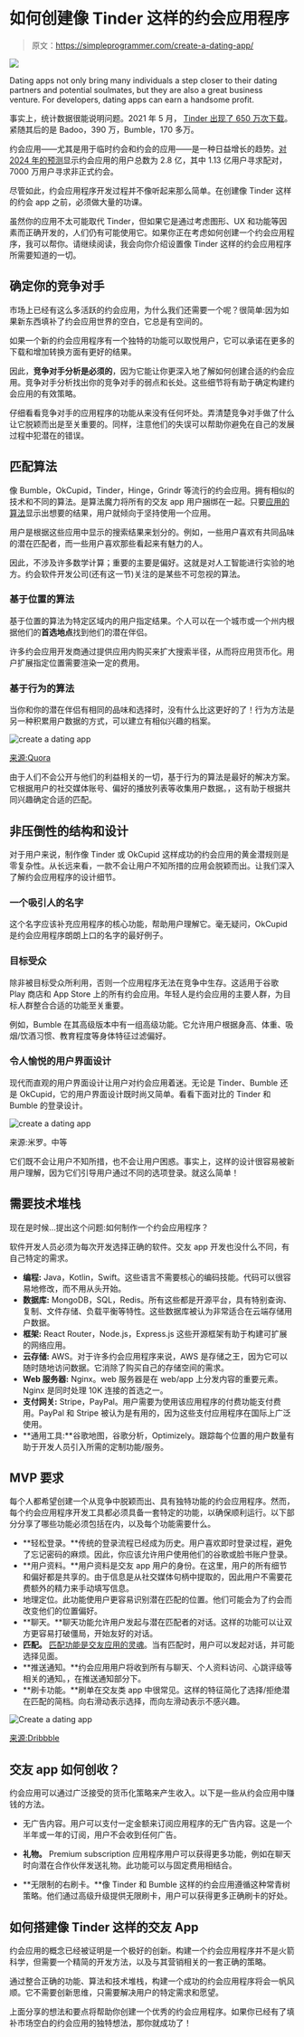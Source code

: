 # 如何创建像 Tinder 这样的约会应用程序

> 原文：<https://simpleprogrammer.com/create-a-dating-app/>

![](img/33769c82146d709b4fb7f25cace7483c.png)

Dating apps not only bring many individuals a step closer to their dating partners and potential soulmates, but they are also a great business venture. For developers, dating apps can earn a handsome profit.

事实上，统计数据很能说明问题。2021 年 5 月， [Tinder 出现了 650 万次下载](https://www.statista.com/statistics/1200234/most-popular-dating-apps-worldwide-by-number-of-downloads/)。紧随其后的是 Badoo，390 万，Bumble，170 多万。

约会应用——尤其是用于临时约会和约会的应用——是一种日益增长的趋势。[对 2024 年的预测](https://www.statista.com/forecasts/891146/eservices-dating-services-online-user-by-segment-worldwide)显示约会应用的用户总数为 2.8 亿，其中 1.13 亿用户寻求配对，7000 万用户寻求非正式约会。

尽管如此，约会应用程序开发过程并不像听起来那么简单。在创建像 Tinder 这样的约会 app 之前，必须做大量的功课。

虽然你的应用不太可能取代 Tinder，但如果它是通过考虑图形、UX 和功能等因素而正确开发的，人们仍有可能使用它。如果你正在考虑如何创建一个约会应用程序，我可以帮你。请继续阅读，我会向你介绍设置像 Tinder 这样的约会应用程序所需要知道的一切。

## 确定你的竞争对手

市场上已经有这么多活跃的约会应用，为什么我们还需要一个呢？很简单:因为如果新东西填补了约会应用世界的空白，它总是有空间的。

如果一个新的约会应用程序有一个独特的功能可以取悦用户，它可以承诺在更多的下载和增加转换方面有更好的结果。

因此，**竞争对手分析是必须的**，因为它能让你更深入地了解如何创建合适的约会应用。竞争对手分析找出你的竞争对手的弱点和长处。这些细节将有助于确定构建约会应用的有效策略。

仔细看看竞争对手的应用程序的功能从来没有任何坏处。弄清楚竞争对手做了什么让它脱颖而出是至关重要的。同样，注意他们的失误可以帮助你避免在自己的发展过程中犯潜在的错误。

## 匹配算法

像 Bumble，OkCupid，Tinder，Hinge，Grindr 等流行的约会应用。拥有相似的技术和不同的算法。是算法魔力将所有的交友 app 用户捆绑在一起。只要[应用的算法](https://simpleprogrammer.com/learning-algorithms/)显示出想要的结果，用户就倾向于坚持使用一个应用。

用户是根据这些应用中显示的搜索结果来划分的。例如，一些用户喜欢有共同品味的潜在匹配者，而一些用户喜欢那些看起来有魅力的人。

因此，不涉及许多数学计算；重要的主要是偏好。这就是对人工智能进行实验的地方。约会软件开发公司(还有这一节)关注的是某些不可忽视的算法。

### 基于位置的算法

基于位置的算法为特定区域内的用户指定结果。个人可以在一个城市或一个州内根据他们的**首选地点**找到他们的潜在伴侣。

许多约会应用开发商通过提供应用内购买来扩大搜索半径，从而将应用货币化。用户扩展指定位置需要渲染一定的费用。

### 基于行为的算法

当你和你的潜在伴侣有相同的品味和选择时，没有什么比这更好的了！行为方法是另一种积累用户数据的方式，可以建立有相似兴趣的档案。

![create a dating app](img/4c7e319ea96607c7c5b61a5d3f990188.png)

[来源:Quora](https://www.quora.com/What-are-the-features-and-costs-of-dating-app-development?top_ans=181551128)

由于人们不会公开与他们的利益相关的一切，基于行为的算法是最好的解决方案。它根据用户的社交媒体账号、偏好的播放列表等收集用户数据。，这有助于根据共同兴趣确定合适的匹配。

## 非压倒性的结构和设计

对于用户来说，制作像 Tinder 或 OkCupid 这样成功的约会应用的黄金潜规则是零复杂性。从长远来看，一款不会让用户不知所措的应用会脱颖而出。让我们深入了解约会应用程序的设计细节。

### 一个吸引人的名字

这个名字应该补充应用程序的核心功能，帮助用户理解它。毫无疑问，OkCupid 是约会应用程序朗朗上口的名字的最好例子。

### 目标受众

除非被目标受众所利用，否则一个应用程序无法在竞争中生存。这适用于谷歌 Play 商店和 App Store 上的所有约会应用。年轻人是约会应用的主要人群，为目标人群整合合适的功能至关重要。

例如，Bumble 在其高级版本中有一组高级功能。它允许用户根据身高、体重、吸烟/饮酒习惯、教育程度等身体特征过滤偏好。

### 令人愉悦的用户界面设计

现代而直观的用户界面设计让用户对约会应用着迷。无论是 Tinder、Bumble 还是 OkCupid，它的用户界面设计既时尚又简单。看看下面对比的 Tinder 和 Bumble 的登录设计。

![create a dating app](img/e6dd1bae705ca6aabf59311a49e315c0.png)

来源:米罗。中等

它们既不会让用户不知所措，也不会让用户困惑。事实上，这样的设计很容易被新用户理解，因为它们引导用户通过不同的选项登录。就这么简单！

## 需要技术堆栈

现在是时候…提出这个问题:如何制作一个约会应用程序？

软件开发人员必须为每次开发选择正确的软件。交友 app 开发也没什么不同，有自己特定的需求。

*   **编程:** Java，Kotlin，Swift。这些语言不需要核心的编码技能。代码可以很容易地修改，而不用从头开始。
*   **数据库:** MongoDB，SQL，Redis。所有这些都是开源平台，具有特别查询、复制、文件存储、负载平衡等特性。这些数据库被认为非常适合在云端存储用户数据。
*   **框架:** React Router，Node.js，Express.js 这些开源框架有助于构建可扩展的网络应用。
*   **云存储:** AWS。对于许多约会应用程序来说，AWS 是存储之王，因为它可以随时随地访问数据。它消除了购买自己的存储空间的需求。
*   **Web 服务器:** Nginx。web 服务器是在 web/app 上分发内容的重要元素。Nginx 是同时处理 10K 连接的首选之一。
*   **支付网关:** Stripe，PayPal。用户需要为使用该应用程序的付费功能支付费用。PayPal 和 Stripe 被认为是有用的，因为这些支付应用程序在国际上广泛使用。
*   **通用工具:**谷歌地图，谷歌分析，Optimizely。跟踪每个位置的用户数量有助于开发人员引入所需的定制功能/服务。

## MVP 要求

每个人都希望创建一个从竞争中脱颖而出、具有独特功能的约会应用程序。然而，每个约会应用程序开发工具都必须具备一套特定的功能，以确保顺利运行。以下部分分享了哪些功能必须包括在内，以及每个功能需要什么。

*   **轻松登录。**传统的登录流程已经成为历史。用户喜欢即时登录过程，避免了忘记密码的麻烦。因此，你应该允许用户使用他们的谷歌或脸书账户登录。
*   **用户资料。**用户资料是交友 app 用户的身份。在这里，用户的所有细节和偏好都是共享的。由于信息是从社交媒体句柄中提取的，因此用户不需要花费额外的精力来手动填写信息。
*   地理定位。此功能使用户更容易识别潜在匹配的位置。他们可能会为了约会而改变他们的位置偏好。
*   **聊天。**聊天功能允许用户发起与潜在匹配者的对话。这样的功能可以让双方更容易打破僵局，开始友好的对话。
*   **匹配。** [匹配功能是交友应用的灵魂](https://www.amazon.com/dp/B015VNBEE6/makithecompsi-20)。当有匹配时，用户可以发起对话，并可能选择见面。
*   **推送通知。**约会应用用户将收到所有与聊天、个人资料访问、心跳评级等相关的通知。，在推送通知部分下。
*   **刷卡功能。**刷单在交友类 app 中很常见。这样的特征简化了选择/拒绝潜在匹配的简档。向右滑动表示选择，而向左滑动表示不感兴趣。

![Create a dating app](img/5f841f9d14ee4095b61bbc10f763891c.png)

[来源:Dribbble](https://dribbble.com/shots/3915630-Setup-Dating-App-Matching-couples)

## 交友 app 如何创收？

约会应用可以通过广泛接受的货币化策略来产生收入。以下是一些从约会应用中赚钱的方法。

*   无广告内容。用户可以支付一定金额来订阅应用程序的无广告内容。这是一个半年或一年的订阅，用户不会收到任何广告。

*   **礼物。** Premium subscription 应用程序用户可以获得更多功能，例如在聊天时向潜在合作伙伴发送礼物。此功能可以与固定费用相结合。

*   **无限制的右刷卡。**像 Tinder 和 Bumble 这样的约会应用遵循这种常青树策略。他们通过高级升级提供无限刷卡，用户可以获得更多正确刷卡的好处。

## 如何搭建像 Tinder 这样的交友 App

约会应用的概念已经被证明是一个极好的创新。构建一个约会应用程序并不是火箭科学，但需要一个精简的开发方法，以及与其营销相关的一套正确的策略。

通过整合正确的功能、算法和技术堆栈，构建一个成功的约会应用程序将会一帆风顺。它不需要创新思维，只需要解决用户的特定需求和愿望。

上面分享的想法和要点将帮助你创建一个优秀的约会应用程序。如果你已经有了填补市场空白的约会应用的独特想法，那你就成功了！
